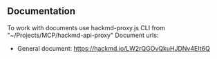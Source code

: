 ## Documentation
To work with documents use hackmd-proxy.js CLI from "~/Projects/MCP/hackmd-api-proxy"
Document urls:
- General document: https://hackmd.io/LW2rQGOvQkuHJDNv4EIt6Q